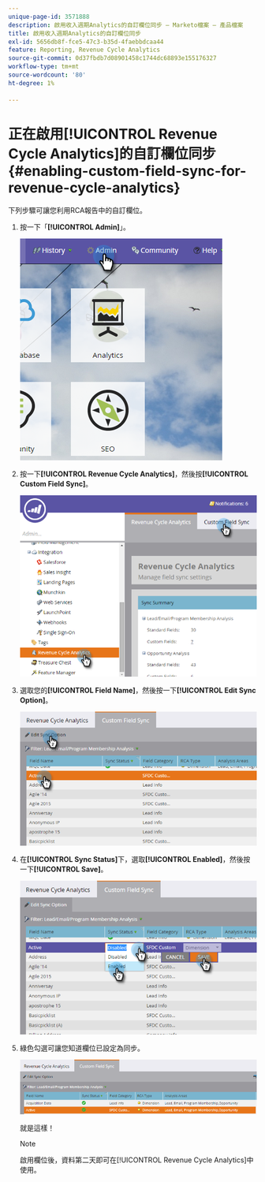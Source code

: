 ```yaml
---
unique-page-id: 3571888
description: 啟用收入週期Analytics的自訂欄位同步 — Marketo檔案 — 產品檔案
title: 啟用收入週期Analytics的自訂欄位同步
exl-id: 5656db8f-fce5-47c3-b35d-4faebbdcaa44
feature: Reporting, Revenue Cycle Analytics
source-git-commit: 0d37fbdb7d08901458c1744dc68893e155176327
workflow-type: tm+mt
source-wordcount: '80'
ht-degree: 1%

---
```


# 正在啟用[!UICONTROL Revenue Cycle Analytics]的自訂欄位同步 {#enabling-custom-field-sync-for-revenue-cycle-analytics}

下列步驟可讓您利用RCA報告中的自訂欄位。

1. 按一下「**[!UICONTROL Admin]**」。

   ![](assets/one.png)

1. 按一下&#x200B;**[!UICONTROL Revenue Cycle Analytics]**，然後按&#x200B;**[!UICONTROL Custom Field Sync]**。

   ![](assets/two.png)

1. 選取您的&#x200B;**[!UICONTROL Field Name]**，然後按一下&#x200B;**[!UICONTROL Edit Sync Option]**。

   ![](assets/three.png)

1. 在&#x200B;**[!UICONTROL Sync Status]**&#x200B;下，選取&#x200B;**[!UICONTROL Enabled]**，然後按一下&#x200B;**[!UICONTROL Save]**。

   ![](assets/four.png)

1. 綠色勾選可讓您知道欄位已設定為同步。

   ![](assets/five.png)

   就是這樣！

   >[!NOTE]
   >
   >啟用欄位後，資料第二天即可在[!UICONTROL Revenue Cycle Analytics]中使用。
